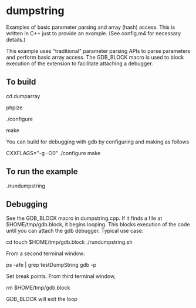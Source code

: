 # dumpstring

Examples of basic parameter parsing and array (hash) access. This is written
in C++ just to provide an example. (See config.m4 for necessary details.)

This example uses "traditional" parameter parsing APIs to parse parameters
and perform basic array access. The GDB_BLOCK macro is used to block
execution of the extension to facilitate attaching a debugger. 

## To build


cd dumparray

phpize

./configure

make

You can build for debugging with gdb by configuring and making as follows

CXXFLAGS="-g -O0" ./configure
make


## To run the example

./rundumpstring

## Debugging

See the GDB_BLOCK macro in dumpstring.cpp. If it finds a file at $HOME/tmp/gdb.block, it begins looping. This blocks execution of the code until you can attach the gdb debugger. Typical use case:

cd <this directory>
touch $HOME/tmp/gdb.block
./rundumpstring.sh

From a second terminal window:

ps -afe | grep testDumpString
gdb -p <pid obtained by ps command>

Set break points. From third terminal window, 

rm $HOME/tmp/gdb.block

GDB_BLOCK will exit the loop



